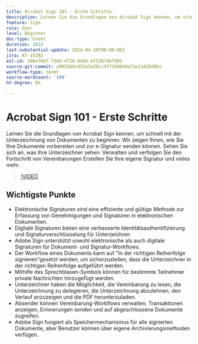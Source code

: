 ```yaml
---
title: Acrobat Sign 101 - Erste Schritte
description: Lernen Sie die Grundlagen von Acrobat Sign kennen, um schnell mit der Unterzeichnung von Dokumenten zu beginnen.
feature: Sign
role: User
level: Beginner
doc-type: Event
duration: 1623
last-substantial-update: 2024-04-30T00:00:00Z
jira: KT-15292
exl-id: 30be76bf-738d-4716-8de6-6f5387dbf905
source-git-commit: a9055b8c455e5a28cc47f350644a7ae1a428d9bc
workflow-type: tm+mt
source-wordcount: '189'
ht-degree: 0%

---
```


# Acrobat Sign 101 - Erste Schritte

Lernen Sie die Grundlagen von Acrobat Sign kennen, um schnell mit der Unterzeichnung von Dokumenten zu beginnen. Wir zeigen Ihnen, wie Sie Ihre Dokumente vorbereiten und zur e-Signatur senden können. Sehen Sie sich an, was Ihre Unterzeichner sehen: Verwalten und verfolgen Sie den Fortschritt von Vereinbarungen Erstellen Sie Ihre eigene Signatur und vieles mehr.

>[!VIDEO](https://video.tv.adobe.com/v/3428183/?learn=on)

## Wichtigste Punkte

* Elektronische Signaturen sind eine effiziente und gültige Methode zur Erfassung von Genehmigungen und Signaturen in elektronischen Dokumenten.
* Digitale Signaturen bieten eine verbesserte Identitätsauthentifizierung und Signaturverschlüsselung für Unterzeichner.
* Adobe Sign unterstützt sowohl elektronische als auch digitale Signaturen für Dokument- und Signatur-Workflows.
* Der Workflow eines Dokuments kann auf &quot;In der richtigen Reihenfolge signieren&quot;gesetzt werden, um sicherzustellen, dass die Unterzeichner in der richtigen Reihenfolge aufgeführt werden.
* Mithilfe des Sprechblasen-Symbols können für bestimmte Teilnehmer private Nachrichten hinzugefügt werden.
* Unterzeichner haben die Möglichkeit, die Vereinbarung zu lesen, die Unterzeichnung zu delegieren, die Unterzeichnung abzulehnen, den Verlauf anzuzeigen und die PDF herunterzuladen.
* Absender können Vereinbarung-Workflows verwalten, Transaktionen anzeigen, Erinnerungen senden und auf abgeschlossene Dokumente zugreifen.
* Adobe Sign fungiert als Speichermechanismus für alle signierten Dokumente, aber Benutzer können über eigene Archivierungsmethoden verfügen.
